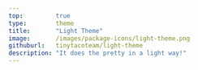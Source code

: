 ```yaml
---
top:         true
type:        theme
title:       "Light Theme"
image:       /images/package-icons/light-theme.png
githuburl:   tinytacoteam/light-theme
description: "It does the pretty in a light way!"
---
```

